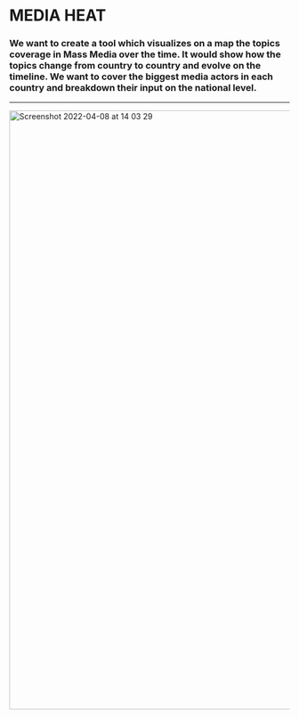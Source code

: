 # MEDIA HEAT

### We want to create a tool which visualizes on a map the topics coverage in Mass Media over the time. It would show how the topics change from country to country and evolve on the timeline. We want to cover the biggest media actors in each country and breakdown their input on the national level.
---

<img width="1077" alt="Screenshot 2022-04-08 at 14 03 29" src="https://user-images.githubusercontent.com/35769846/162431913-facf936a-ef42-445a-9ee9-55d45745dbcf.png">


